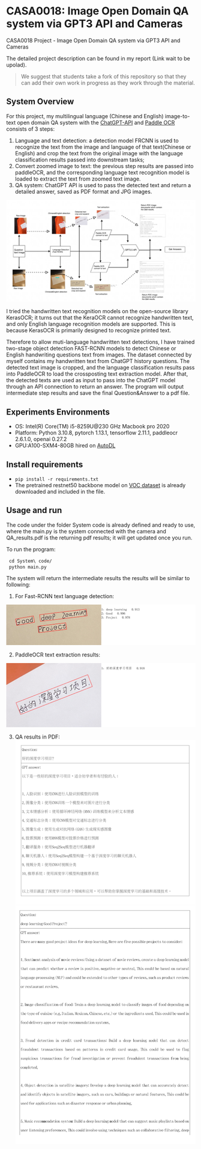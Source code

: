 # CASA0018: Image Open Domain QA system via GPT3 API and Cameras

CASA0018 Project - Image Open Domain QA system via GPT3 API and Cameras

The detailed project description can be found in my report (Link wait to be upolad).

> We suggest that students take a fork of this repository so that they can add their own work in progress as they work through the material.

## System Overview

For this project, my multilingual language (Chinese and English) image-to-text open domain QA system with the [ChatGPT-API](https://openai.com/blog/introducing-chatgpt-and-whisper-apis) and [Paddle OCR](https://github.com/PaddlePaddle/PaddleOCR) consists of 3 steps:
 1. Language and text detection: a detection model FRCNN is used to recognize the text from the image and language of that text(Chinese or English) and crop the text from the original image with the language classification results passed into downstream tasks;
 2. Convert zoomed image to text: the previous step results are passed into paddleOCR, and the corresponding language text recognition model is loaded to extract the text from zoomed text image.
 3. QA system: ChatGPT API is used to pass the detected text and return a detailed answer, saved as PDF format and JPG images.

![plot](./Images/system.png)

I tried the handwritten text recognition models on the open-source library KerasOCR; it turns out that the KeraOCR cannot recognize handwritten text, and only English language recognition models are supported. This is because KerasOCR is primarily designed to recognize printed text. 

Therefore to allow muti-language handwritten text detections, I have trained two-stage object detection FAST-RCNN models to detect Chinese or English handwriting questions text from images. The dataset connected by myself contains my handwritten text from ChatGPT history questions. The detected text image is cropped, and the language classification results pass into PaddleOCR to load the crossposting text extraction model. After that, the detected texts are used as input to pass into the ChatGPT model through an API connection to return an answer. The program will output intermediate step results and save the final Question&Answer to a pdf file. 

## Experiments Environments
 - OS: Intel(R) Core(TM) i5-8259U@230 GHz Macbook pro 2020
 - Platform: Python 3.10.8, pytorch 1.13.1, tensorflow 2.11.1, paddleocr 2.6.1.0, openai 0.27.2
 - GPU:A100-SXM4-80GB hired on [AutoDL](https://www.autodl.com/home)


## Install requirements
 - ```pip install -r requirements.txt```
 - The pretrained restnet50 backbone model on [VOC dataset](http://host.robots.ox.ac.uk/pascal/VOC/voc2007/) is already downloaded and included in the file.


## Usage and run
The code under the folder System code is already defined and ready to use, where the main.py is the system connected with the camera and QA_results.pdf is the returning pdf results; it will get updated once you run.

To run the program:
```
 cd System\ code/
 python main.py
```

The system will return the intermediate results the results will be similar to following:
 1. For Fast-RCNN text language detection:
 
![plot](./Images/paddleChinese.png)

 2. PaddleOCR text extraction results:

![plot](./Images/paddleEnglish.png)

 3. QA results in PDF:
 ![plot](./Images/ChineseDoc.png)
 ![plot](./Images/EnglishDoc.png)